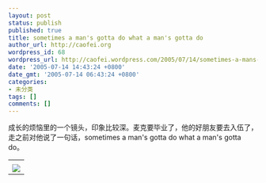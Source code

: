 ```yaml
---
layout: post
status: publish
published: true
title: sometimes a man's gotta do what a man's gotta do
author_url: http://caofei.org
wordpress_id: 68
wordpress_url: http://caofei.wordpress.com/2005/07/14/sometimes-a-mans-gotta-do-what-a-mans-gotta-do
date: '2005-07-14 14:43:24 +0800'
date_gmt: '2005-07-14 06:43:24 +0800'
categories:
- 未分类
tags: []
comments: []
---
```

<div id="msgcns!66CD003054696B87!372" class="bvMsg">
<div>成长的烦恼里的一个镜头，印象比较深。麦克要毕业了，他的好朋友要去入伍了，走之前对他说了一句话，sometimes a man's gotta do what a man's gotta do。</div>
</div>
<table cellspacing="0" border="0">
<tr>
<td></td>
</tr>
<tr>
<td valign="top"><a href="http://byfiles.storage.live.com/y1p9lEq1RxT-gAsi78fdOZ0Cq5RQWqtmh1roFVqAoTZ6UVS6BLf95PeDIQ3e8b3UrJ64ZnE0umNQjI" target="_blank" rel="WLPP;url=http://byfiles.storage.live.com/y1p9lEq1RxT-gAsi78fdOZ0Cq5RQWqtmh1roFVqAoTZ6UVS6BLf95PeDIQ3e8b3UrJ64ZnE0umNQjI;cnsid=cns&#033;66CD003054696B87&#033;373"><img src="http://byfiles.storage.live.com/y1p9lEq1RxT-gAsi78fdOZ0Cq5RQWqtmh1rKAZKthows-vv-W1gwPezwba2ba3WjdmW6ZLpGTNde_g" border="0" /></a></td>
</tr>
</table>
